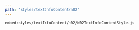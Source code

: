 ```yaml
---
path: 'styles/textInfoContent/n02'
---
```


`embed:styles/textInfoContent/n02/N02TextInfoContentStyle.js`
